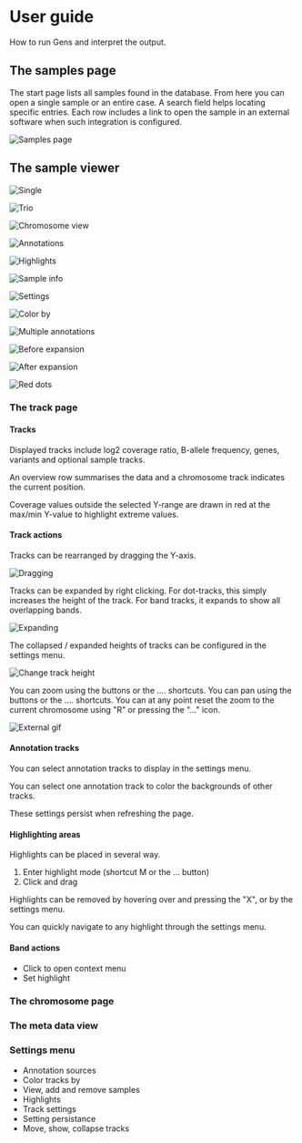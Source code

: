 # User guide

How to run Gens and interpret the output.

## The samples page

The start page lists all samples found in the database. From here you can open a single sample or an entire case.
A search field helps locating specific entries. Each row includes a link to open the sample in an external software when such
integration is configured.

![Samples page](img/samples.PNG)

## The sample viewer

![Single](img/single.PNG)

![Trio](img/trio.PNG)

![Chromosome view](img/chromosome_view.PNG)

![Annotations](img/annotations.PNG)

![Highlights](img/highlighs.PNG)

![Sample info](img/sample_info_after.PNG)

![Settings](img/settings.PNG)

![Color by](img/color_by.PNG)

![Multiple annotations](img/multiple_annotations.PNG)

![Before expansion](img/before_expansion.PNG)

![After expansion](img/after_expansion.PNG)

![Red dots](img/red_dots.PNG)

### The track page

#### Tracks

Displayed tracks include log2 coverage ratio, B-allele frequency, genes, variants and optional sample tracks.

An overview row summarises the data and a chromosome track indicates the current position.

Coverage values outside the selected Y-range are drawn in red at the max/min Y-value to highlight extreme values.

#### Track actions

Tracks can be rearranged by dragging the Y-axis. 

![Dragging](https://raw.githubusercontent.com/SMD-Bioinformatics-Lund/Documentation-resources/refs/heads/master/gens/dragging.gif)

Tracks can be expanded by right clicking. For dot-tracks, this simply increases the height of the track. For band tracks,
it expands to show all overlapping bands.

![Expanding](https://raw.githubusercontent.com/SMD-Bioinformatics-Lund/Documentation-resources/refs/heads/master/gens/expanding.gif)

The collapsed / expanded heights of tracks can be configured in the settings menu.

![Change track height](https://raw.githubusercontent.com/SMD-Bioinformatics-Lund/Documentation-resources/refs/heads/master/gens/changing_height.gif)

You can zoom using the buttons or the .... shortcuts.
You can pan using the buttons or the .... shortcuts.
You can at any point reset the zoom to the current chromosome using "R" or pressing the "..." icon.


![External gif](https://raw.githubusercontent.com/SMD-Bioinformatics-Lund/Documentation-resources/refs/heads/master/gens/navigation.gif)

<GIF>

#### Annotation tracks

You can select annotation tracks to display in the settings menu.

<GIF>

You can select one annotation track to color the backgrounds of other tracks.

<GIF>

These settings persist when refreshing the page.

#### Highlighting areas

Highlights can be placed in several way.

1. Enter highlight mode (shortcut M or the ... button)
2. Click and drag

<GIFS>

Highlights can be removed by hovering over and pressing the "X", or by the settings menu.

<GIFS>

You can quickly navigate to any highlight through the settings menu.

<GIF>

#### Band actions

 * Click to open context menu
 * Set highlight

### The chromosome page

### The meta data view

### Settings menu

 * Annotation sources
 * Color tracks by
 * View, add and remove samples
 * Highlights
 * Track settings
 * Setting persistance
 * Move, show, collapse tracks